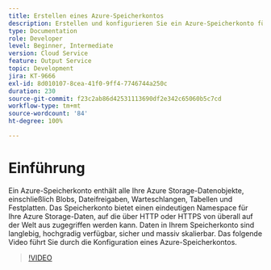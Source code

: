 ```yaml
---
title: Erstellen eines Azure-Speicherkontos
description: Erstellen und konfigurieren Sie ein Azure-Speicherkonto für die Batch-API.
type: Documentation
role: Developer
level: Beginner, Intermediate
version: Cloud Service
feature: Output Service
topic: Development
jira: KT-9666
exl-id: 8d010107-8cea-41f0-9ff4-7746744a250c
duration: 230
source-git-commit: f23c2ab86d42531113690df2e342c65060b5c7cd
workflow-type: tm+mt
source-wordcount: '84'
ht-degree: 100%

---
```


# Einführung

Ein Azure-Speicherkonto enthält alle Ihre Azure Storage-Datenobjekte, einschließlich Blobs, Dateifreigaben, Warteschlangen, Tabellen und Festplatten. Das Speicherkonto bietet einen eindeutigen Namespace für Ihre Azure Storage-Daten, auf die über HTTP oder HTTPS von überall auf der Welt aus zugegriffen werden kann. Daten in Ihrem Speicherkonto sind langlebig, hochgradig verfügbar, sicher und massiv skalierbar.
Das folgende Video führt Sie durch die Konfiguration eines Azure-Speicherkontos.

>[!VIDEO](https://video.tv.adobe.com/v/340127?quality=12&learn=on)
